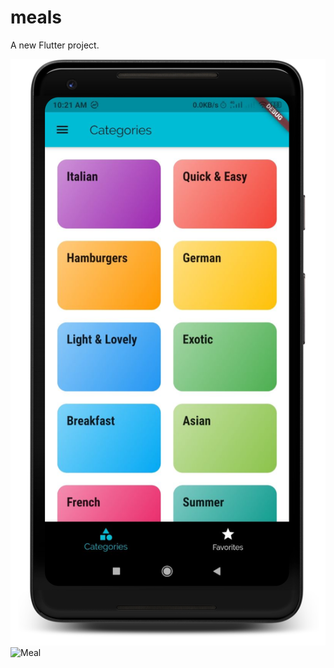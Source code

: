 # meals

A new Flutter project.

![Homepage](https://github.com/dhinesh-venkat/Meals-App/blob/master/meals/meals1_framed.png)
![Meal](https://github.com/dhinesh-venkat/Meals-App/blob/master/meals/meals2_framed.png)
